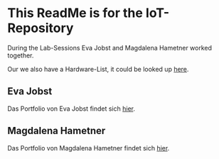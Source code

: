 # This ReadMe is for the IoT-Repository
During the Lab-Sessions Eva Jobst and Magdalena Hametner worked together.

Our we also have a Hardware-List, it could be looked up [here](https://github.com/EvaJobst/IOT_HametnerJobst/blob/master/Documentation/Hardware.md).

## Eva Jobst
Das Portfolio von Eva Jobst findet sich [hier](https://github.com/EvaJobst/IOT_HametnerJobst/blob/master/Jobst_Reports/README.md).

## Magdalena Hametner
Das Portfolio von Magdalena Hametner findet sich [hier](https://github.com/EvaJobst/IOT_HametnerJobst/blob/master/Hametner_Repo/ReadMe.md).
